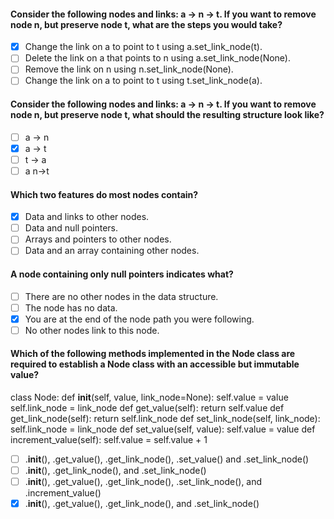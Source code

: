 #### Consider the following nodes and links: a -> n -> t. If you want to remove node n, but preserve node t, what are the steps you would take?

- [x] Change the link on a to point to t using a.set_link_node(t).
- [ ] Delete the link on a that points to n using a.set_link_node(None).
- [ ] Remove the link on n using n.set_link_node(None).
- [ ] Change the link on a to point to t using t.set_link_node(a).

#### Consider the following nodes and links: a -> n -> t. If you want to remove node n, but preserve node t, what should the resulting structure look like?

- [ ] a -> n
- [x] a -> t
- [ ] t -> a
- [ ] a n->t

#### Which two features do most nodes contain?

- [x] Data and links to other nodes.
- [ ] Data and null pointers.
- [ ] Arrays and pointers to other nodes.
- [ ] Data and an array containing other nodes.

#### A node containing only null pointers indicates what?

- [ ] There are no other nodes in the data structure.
- [ ] The node has no data.
- [x] You are at the end of the node path you were following.
- [ ] No other nodes link to this node.

#### Which of the following methods implemented in the Node class are required to establish a Node class with an accessible but immutable value?

  class Node:
    def __init__(self, value, link_node=None):
         self.value = value
         self.link_node = link_node
    def get_value(self):
     return self.value
    def get_link_node(self):
     return self.link_node
    def set_link_node(self, link_node):
     self.link_node = link_node
    def set_value(self, value):
     self.value = value
    def increment_value(self):
      self.value = self.value + 1

- [ ] .__init__(), .get_value(), .get_link_node(), .set_value() and .set_link_node()
- [ ] .__init__(), .get_link_node(), and .set_link_node()
- [ ] .__init__(), .get_value(), .get_link_node(), .set_link_node(), and .increment_value()
- [x] .__init__(), .get_value(), .get_link_node(), and .set_link_node()
